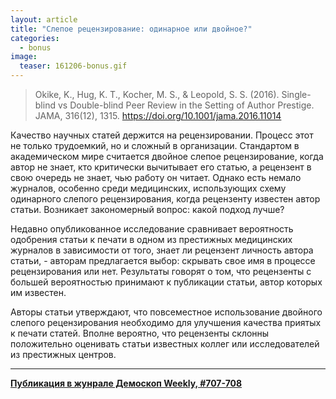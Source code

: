 ```yaml
---
layout: article
title: "Слепое рецензирование: одинарное или двойное?"
categories: 
  - bonus
image:
  teaser: 161206-bonus.gif
---
```


> Okike, K., Hug, K. T., Kocher, M. S., & Leopold, S. S. (2016). Single-blind vs Double-blind Peer Review in the Setting of Author Prestige. JAMA, 316(12), 1315. https://doi.org/10.1001/jama.2016.11014

Качество научных статей держится на рецензировании. Процесс этот не только трудоемкий, но и сложный в организации. Стандартом в академическом мире считается двойное слепое рецензирование, когда автор не знает, кто критически вычитывает его статью, а рецензент в свою очередь не знает, чью работу он читает. Однако есть немало журналов, особенно среди медицинских, использующих схему одинарного слепого рецензирования, когда рецензенту известен автор статьи. Возникает закономерный вопрос: какой подход лучше?

Недавно опубликованное исследование сравнивает вероятность одобрения статьи к печати в одном из престижных медицинских журналов в зависимости от того, знает ли рецензент личность автора статьи, - авторам предлагается выбор: скрывать свое имя в процессе рецензирования или нет. Результаты говорят о том, что рецензенты с большей вероятностью принимают к публикации статьи, автор которых им известен.

Авторы статьи утверждают, что повсеместное использование двойного слепого рецензирования необходимо для улучшения качества приятых к печати статей. Вполне вероятно, что рецензенты склонны положительно оценивать статьи известных коллег или исследователей из престижных центров.

***
**[Публикация в жунрале Демоскоп Weekly, #707-708](http://demoscope.ru/weekly/2016/0707/digest03.php)**